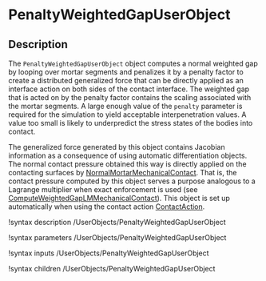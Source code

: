 # PenaltyWeightedGapUserObject

## Description

The `PenaltyWeightedGapUserObject` object computes a normal weighted gap by
looping over mortar segments and penalizes it by a penalty factor to create
a distributed generalized force that can be directly applied as an interface
action on both sides of the contact interface. The weighted gap that is acted
on by the penalty factor contains the scaling associated with the mortar segments.
A large enough value of the `penalty` parameter is required for the simulation to
yield acceptable interpenetration values. A value too small is likely to
underpredict the stress states of the bodies into contact.

The generalized force generated by this object contains Jacobian information as a
consequence of using automatic differentiation objects. The normal contact pressure
obtained this way is directly applied on the contacting surfaces by
[NormalMortarMechanicalContact](/NormalMortarMechanicalContact.md). That is, the
contact pressure computed by this object serves a purpose analogous to a Lagrange
multiplier when exact enforcement is used
 (see [ComputeWeightedGapLMMechanicalContact](/ComputeWeightedGapLMMechanicalContact.md)). This object is set up automatically
when using the contact action [ContactAction](/ContactAction.md).

!syntax description /UserObjects/PenaltyWeightedGapUserObject

!syntax parameters /UserObjects/PenaltyWeightedGapUserObject

!syntax inputs /UserObjects/PenaltyWeightedGapUserObject

!syntax children /UserObjects/PenaltyWeightedGapUserObject
